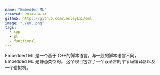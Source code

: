```yaml
---
name: "Embedded ML"
created: 2018-09-14
github: https://github.com/LesleyLai/eml
image: "./eml.png"
tags:
  - cpp
  - pl
  - functional
---
```


Embedded ML 是一个基于 C++的脚本语言。与一般的脚本语言不同，Embedded ML 是静态类型的。
这个项目包含了一个该语言的字节码编译器以及一个虚拟机。
